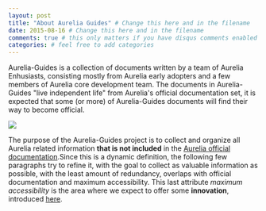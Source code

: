 ```yaml
---
layout: post
title: "About Aurelia Guides" # Change this here and in the filename
date: 2015-08-16 # Change this here and in the filename
comments: true # this only matters if you have disqus comments enabled in your _config.yml file
categories: # feel free to add categories
---
```

Aurelia-Guides is a collection of documents written by a team of Aurelia Enhusiasts, consisting mostly from Aurelia early adopters and a few members of Aurelia core development team. The documents in Aurelia-Guides "live independent life" from Aurelia's official documentation set, it is expected that some (or more) of Aurelia-Guides documents will find their way to become official.

![](http://i.imgur.com/n7c6c0X.png)

The purpose of the Aurelia-Guides project is to collect and organize all Aurelia related information **that is not included** in the [Aurelia official documentation](http://aurelia.io/docs.html).Since this is a dynamic definition, the following few paragraphs try to refine it, with the goal to collect as valuable information as possible, with the least amount of redundancy, overlaps with official documentation and maximum accessibility. This last attribute _maximum accessibility_ is the area where we expect to offer some **innovation**, introduced [here](https://github.com/aurelia-guides/aurelia-guides.github.io/wiki/Data-Collection-and-Organization-Process#code--data-snippets).
